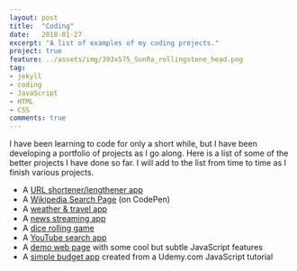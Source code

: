 ```yaml
---
layout: post
title:  "Coding"
date:   2018-01-27
excerpt: "A list of examples of my coding projects."
project: true
feature: ../assets/img/393x575_SunRa_rollingstone_head.png
tag:
- jekyll
- coding
- JavaScript
- HTML
- CSS
comments: true
---
```

I have been learning to code for only a short while, but I have been developing a portfolio of projects as I go along. Here is a list of some of the better projects I have done so far. I will add to the list from time to time as I finish various projects.

* A [URL shortener/lengthener app](https://pulamusic.github.io/AJAXRequestPractice/index.html)
* A [Wikipedia Search Page](https://codepen.io/pulamusic/full/gmevav/) (on CodePen)
* A [weather &amp; travel app](https://pulamusic.github.io/weatherApp/)
* A [news streaming app](https://pulamusic.github.io/newsworthy/)
* A [dice rolling game](https://pulamusic.github.io/diceGame/)
* A [YouTube search app](https://pulamusic.github.io/youTubeSearch/)
* A [demo web page](https://pulamusic.github.io/travel-site/) with some cool but subtle JavaScript features
* A [simple budget app](https://pulamusic.github.io/budgety/) created from a Udemy.com JavaScript tutorial
